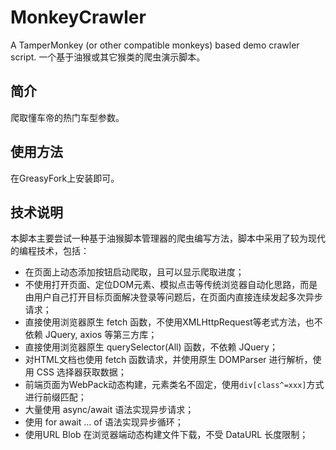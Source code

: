 # MonkeyCrawler
A TamperMonkey (or other compatible monkeys) based demo crawler script.
一个基于油猴或其它猴类的爬虫演示脚本。

## 简介
爬取懂车帝的热门车型参数。  

## 使用方法
在GreasyFork上安装即可。

## 技术说明
本脚本主要尝试一种基于油猴脚本管理器的爬虫编写方法，脚本中采用了较为现代的编程技术，包括：
* 在页面上动态添加按钮启动爬取，且可以显示爬取进度；
* 不使用打开页面、定位DOM元素、模拟点击等传统浏览器自动化思路，而是由用户自己打开目标页面解决登录等问题后，在页面内直接连续发起多次异步请求；
* 直接使用浏览器原生 fetch 函数，不使用XMLHttpRequest等老式方法，也不依赖 JQuery, axios 等第三方库；
* 直接使用浏览器原生 querySelector(All) 函数，不依赖 JQuery；
* 对HTML文档也使用 fetch 函数请求，并使用原生 DOMParser 进行解析，使用 CSS 选择器获取数据；
* 前端页面为WebPack动态构建，元素类名不固定，使用`div[class^=xxx]`方式进行前缀匹配；
* 大量使用 async/await 语法实现异步请求；
* 使用 for await ... of 语法实现异步循环；
* 使用URL Blob 在浏览器端动态构建文件下载，不受 DataURL 长度限制；
